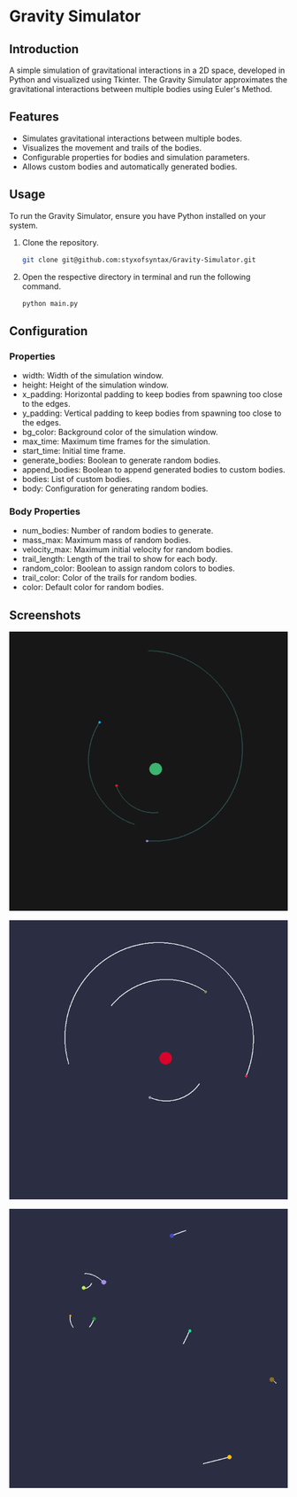 # Gravity Simulator

## Introduction

A simple simulation of gravitational interactions in a 2D space, developed in Python and visualized using Tkinter. The Gravity Simulator approximates the gravitational interactions between multiple bodies using Euler's Method.

## Features

- Simulates gravitational interactions between multiple bodes.
- Visualizes the movement and trails of the bodies.
- Configurable properties for bodies and simulation parameters.
- Allows custom bodies and automatically generated bodies.

## Usage

To run the Gravity Simulator, ensure you have Python installed on your system.

1. Clone the repository.

   ```bash
   git clone git@github.com:styxofsyntax/Gravity-Simulator.git
   ```

2. Open the respective directory in terminal and run the following command.

   ```bash
   python main.py
   ```

## Configuration

### Properties

- width: Width of the simulation window.
- height: Height of the simulation window.
- x_padding: Horizontal padding to keep bodies from spawning too close to the edges.
- y_padding: Vertical padding to keep bodies from spawning too close to the edges.
- bg_color: Background color of the simulation window.
- max_time: Maximum time frames for the simulation.
- start_time: Initial time frame.
- generate_bodies: Boolean to generate random bodies.
- append_bodies: Boolean to append generated bodies to custom bodies.
- bodies: List of custom bodies.
- body: Configuration for generating random bodies.

### Body Properties

- num_bodies: Number of random bodies to generate.
- mass_max: Maximum mass of random bodies.
- velocity_max: Maximum initial velocity for random bodies.
- trail_length: Length of the trail to show for each body.
- random_color: Boolean to assign random colors to bodies.
- trail_color: Color of the trails for random bodies.
- color: Default color for random bodies.

## Screenshots

![Screenshot 1](img/sim1.png)

![Screenshot 2](img/sim5.png)

![Screenshot 3](img/sim7.png)
